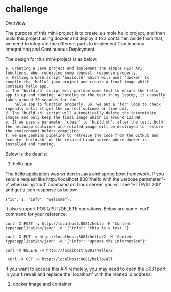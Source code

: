 # challenge

Overview

  The purpose of this mini-project is to create a simple hello project, and then build this project using docker and deploy it to a container. Aside from that, we need to integrate the different parts to implement Continueous Integrationg and Continueous Deployment.
  
  The design for this mini-project is as below:
  
    a. Creating a Java project and implement the simple REST API functions, when receiving some request, response properly.
    b. Writing a bash script 'build.sh' which will uses 'docker' to compile the 'hello' java project and create a final image which contains hello app.
    c. The 'build.sh' script will perform some test to ensure the hello app is up and running. According to the test in my laptop, it ususally takes around 20 seconds for the 
        hello app to function properly. So, we put a 'for' loop to check repeadly until it get the correct outcome or time out.
    d. The 'build.sh' script will automatically delete the intermidate images and only keep the final image which is around 123 MB.
    e. If we pass a parameter 'clean' to 'build.sh', after the test, both the helloapp container and related image will be destroyed to restore the environment before compiling.
    f. we use Jenkins pipeline to retreive the code from the GitHub and execute 'build.sh' on the related Linux server where docker is installed and running.
    
Below is the details:


1. hello app
  
  The hello application was written in Java and spring boot framework. If you send a request like http://localhost:8081/hello with the verbose parameter '-v' when using 'curl' command on Linux server, you will see 'HTTP/1.1 200' and get a json response as below:
  
    {"id": 1, "info": "welcome"}.
  
  It also support POST/PUT/DELETE operations. Below are some 'curl' command for your reference:
        
    curl -X POST -v http://localhost:8081/hello -H 'Content-type:application/json' -d '{"info": "this is a test."}' 
     
    curl -X PUT -v http://localhost:8081/hello/2 -H 'Content-type:application/json' -d '{"info": "update the information"}'
     
    curl -X DELETE -v http://localhost:8081/hello/2
     
     curl -X GET -v http://localhost:8081/hello/all
     
  If you want to access this API remotely, you may need to open the 8081 port in your firewall and replace the 'localhost' with the related ip address.
     
2. docker image and container


  
    
     

